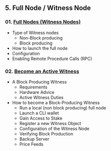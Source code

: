 ## 5. Full Node / Witness Node


### 01. [Full Nodes (Witness Nodes)](/developers/5_full-witness_nodes/full_nodes.md#full-nodes-witness-nodes)
- Type of Witness nodes
   - Non-Block producing
   - Block producing
- How to launch the full node
- Configuration
- Enabling Remote Procedure Calls (RPC)

### 02. [Become an Active Witness](/developers/5_full-witness_nodes/active_witness.md#become-an-active-witness)
- A Block Producing Witness
   - Requirements
   - Hardware Advice
   - Active Witness Duties
- How to become a Block-Producing Witness
   - Run a local (non block producing) full node
   - Launch a CLI wallet
   - Gain Access to Stake
   - Register a new Witness Object
   - Configuration of the Witness Node
   - Verifying Block Production
   - Backup Server
   - Price Feeds
